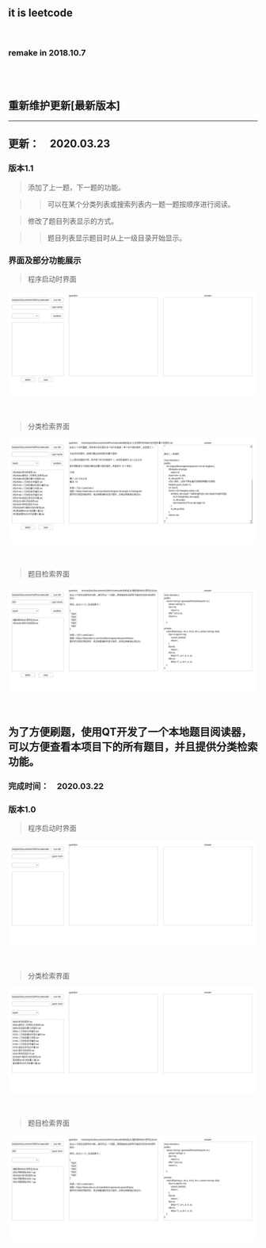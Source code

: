 ## it is leetcode

<br>

### remake in 2018.10.7

<br>

<br>

## 重新维护更新[最新版本]

------



## 更新：　2020.03.23
### 版本1.1

> 添加了上一题，下一题的功能。

>> 可以在某个分类列表或搜索列表内一题一题按顺序进行阅读。

> 修改了题目列表显示的方式。

>> 题目列表显示题目时从上一级目录开始显示。


### 界面及部分功能展示

> 程序启动时界面

![pic](/LeetcodeReader/ReadmePic/2020032301.png)

<br>

> 分类检索界面

![pic](/LeetcodeReader/ReadmePic/2020032302.png)

<br>

> 题目检索界面

![pic](/LeetcodeReader/ReadmePic/2020032303.png)

<br>

## 为了方便刷题，使用QT开发了一个本地题目阅读器，可以方便查看本项目下的所有题目，并且提供分类检索功能。
### 完成时间：　2020.03.22
### 版本1.0

> 程序启动时界面

![pic](/LeetcodeReader/ReadmePic/2020032201.png)

<br>

> 分类检索界面

![pic](/LeetcodeReader/ReadmePic/2020032202.png)

<br>

> 题目检索界面

![pic](/LeetcodeReader/ReadmePic/2020032203.png)

<br>
